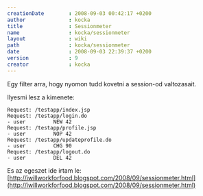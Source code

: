 ```yaml
---
creationDate        : 2008-09-03 00:42:17 +0200 
author              : kocka 
title               : Sessionmeter 
name                : kocka/sessionmeter 
layout              : wiki 
path                : kocka/sessionmeter 
date                : 2008-09-03 22:39:37 +0200 
version             : 9 
creator             : kocka 
---
```

Egy filter arra, hogy nyomon tudd kovetni a session-od valtozasait.

Ilyesmi lesz a kimenete:
```
Request: /testapp/index.jsp
Request: /testapp/login.do
- user         NEW 42
Request: /testapp/profile.jsp
- user         NOP 42
Request: /testapp/updateprofile.do
- user         CHG 90
Request: /testapp/logout.do
- user         DEL 42
```

Es az egeszet ide irtam le: [http://iwillworkforfood.blogspot.com/2008/09/sessionmeter.html](http://iwillworkforfood.blogspot.com/2008/09/sessionmeter.html)
